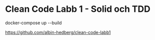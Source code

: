 # Clean Code Labb 1 - Solid och TDD

docker-compose up --build

https://github.com/albin-hedberg/clean-code-labb1
